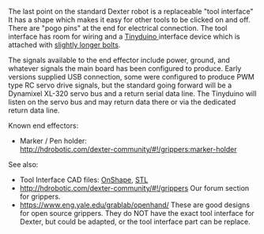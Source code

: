 The last point on the standard Dexter robot is a replaceable "tool interface" It has a shape which makes it easy for other tools to be clicked on and off. There are "pogo pins" at the end for electrical connection. The tool interface has room for wiring and a [Tinyduino ](https://tinycircuits.com/collections/kits/products/tinyduino-basic-kit) interface device which is attached with [slightly longer bolts](https://www.mcmaster.com/#91251a059/=17p3i1d). 

The signals available to the end effector include power, ground, and whatever signals the main board has been configured to produce. Early versions supplied USB connection, some were configured to produce PWM type RC servo drive signals, but the standard going forward will be a Dynamixel XL-320 servo bus and a return serial data line. The Tinyduino will listen on the servo bus and may return data there or via the dedicated return data line. 

Known end effectors:
- Marker / Pen holder:<br>
http://hdrobotic.com/dexter-community/#!/grippers:marker-holder

See also:
- Tool Interface CAD files: [OnShape](https://cad.onshape.com/documents/2af8ed0e61a34ebf69284c68/w/72caf65e51bde98e456925d2/e/b03fb46577fe162df32757e9), [STL](https://www.thingiverse.com/download:3318346)
- http://hdrobotic.com/dexter-community/#!/grippers Our forum section for grippers. 
- https://www.eng.yale.edu/grablab/openhand/ These are good designs for open source grippers. They do NOT have the exact tool interface for Dexter, but could be adapted, or the tool interface part can be replace. 
